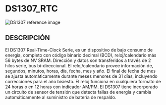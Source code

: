 # DS1307_RTC
![DS1307 reference image](https://www.geekfactory.mx/wp-content/uploads/2015/10/ds1307-modulo-tiny-rtc-reloj-en-tiempo-real.jpg)

## DESCRIPCIÓN
El DS1307 Real-Time-Clock Serie, es un dispositivo de bajo consumo de energía,
completo con código binario decimal (BCD), reloj/calendario más 56 bytes de NV SRAM.
Dirección y datos son transferidos a través de 2 hilos serie, bus bi-direccional. El
reloj/calendario provee información de, segundos, minutos, horas, día, fecha, mes y año.
El final de fecha de mes se ajusta automáticamente durante meses menores de 31 días,
incluyendo correcciones para el año bisiesto. El reloj funciona en cualquiera formato de
24 horas o en 12 horas con indicador AM/PM. El DS1307 tiene incorporado un circuito de
sensor de tensión que detecta fallas de energía y cambia automáticamente al suministro
de batería de respaldo. 


